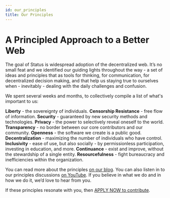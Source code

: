 ```yaml
---
id: our_principles
title: Our Principles
---
```


# A Principled Approach to a Better Web

The goal of Status is widespread adoption of the decentralized web. It’s no small feat and we identified our guiding lights throughout the way -  a set of ideas and principles that as tools for thinking, for communication, for decentralized decision making, and that help us staying true to ourselves when - inevitably - dealing with the daily challenges and confusion.

We spent several weeks and months, to collectively compile a list of what's important to us:

**Liberty** - the sovereignty of individuals.
**Censorship Resistance** - free flow of information.
**Security** - guaranteed by new security methods and technologies.
**Privacy** - the power to selectively reveal oneself to the world.
**Transparency** - no border between our core contributors and our community.
**Openness** - the software we create is a public good.
**Decentralization** - maximizing the number of individuals who have control.
**Inclusivity** -  ease of use, but also socially - by permissionless participation, investing in education, and more.
**Continuance** -  exist and improve, without the stewardship of a single entity.
**Resourcefulness** - fight bureaucracy and inefficiencies within the organization.

You can read more about the principles [on our blog](https://our.status.im/our-principles/). You can also listen in to our principles discussions [on YouTube](https://www.youtube.com/watch?v=18HwQkLWqL4&list=PLbrz7IuP1hriACSQ7furdCUFkcSAJ68F4).  If you believe in what we do and in how we do it, we’d love to hear from you. 

If these principles resonate with you, then [APPLY NOW to contribute](open_positions.html).

